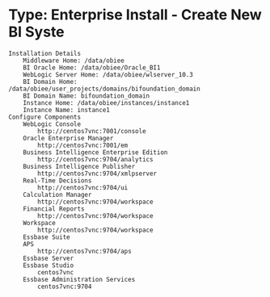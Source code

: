 Type: Enterprise Install - Create New BI Syste
===

	Installation Details
		Middleware Home: /data/obiee
		BI Oracle Home: /data/obiee/Oracle_BI1
		WebLogic Server Home: /data/obiee/wlserver_10.3
		BI Domain Home: /data/obiee/user_projects/domains/bifoundation_domain
		BI Domain Name: bifoundation_domain
		Instance Home: /data/obiee/instances/instance1
		Instance Name: instance1
	Configure Components
		WebLogic Console
			http://centos7vnc:7001/console
		Oracle Enterprise Manager
			http://centos7vnc:7001/em
		Business Intelligence Enterprise Edition
			http://centos7vnc:9704/analytics
		Business Intelligence Publisher
			http://centos7vnc:9704/xmlpserver
		Real-Time Decisions
			http://centos7vnc:9704/ui
		Calculation Manager
			http://centos7vnc:9704/workspace
		Financial Reports
			http://centos7vnc:9704/workspace
		Workspace
			http://centos7vnc:9704/workspace
		Essbase Suite
		APS
			http://centos7vnc:9704/aps
		Essbase Server
		Essbase Studio
			centos7vnc
		Essbase Administration Services
			centos7vnc:9704

